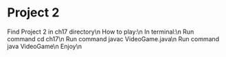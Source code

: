 # Project 2
Find Project 2 in ch17 directory\n
How to play:\n
In terminal:\n
Run command cd ch17\n
Run command javac VideoGame.java\n
Run command java VideoGame\n
Enjoy\n
